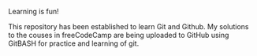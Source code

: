 Learning is fun!

This repository has been established to learn Git and Github. My solutions to the couses in freeCodeCamp are being uploaded to GitHub using GitBASH for practice and learning of git.